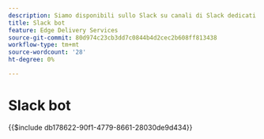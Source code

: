 ```yaml
---
description: Siamo disponibili sullo Slack su canali di Slack dedicati e sia il team di Adobe che il bot di Slack sono disponibili per rispondere alle tue domande.
title: Slack bot
feature: Edge Delivery Services
source-git-commit: 80d974c23cb3dd7c0844b4d2cec2b608ff813438
workflow-type: tm+mt
source-wordcount: '28'
ht-degree: 0%

---
```


# Slack bot

{{$include db178622-90f1-4779-8661-28030de9d434}}